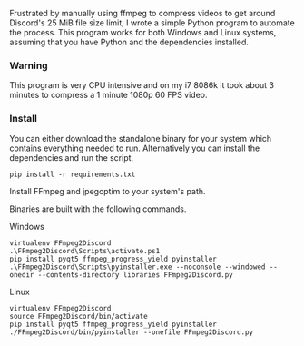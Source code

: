 Frustrated by manually using ffmpeg to compress videos to get around Discord's 25 MiB file size limit, I wrote a simple Python program to automate the process. This program works for both Windows and Linux systems, assuming that you have Python and the dependencies installed.

### Warning
This program is very CPU intensive and on my i7 8086k it took about 3 minutes to compress a 1 minute 1080p 60 FPS video.

### Install

You can either download the standalone binary for your system which contains everything needed to run. Alternatively you can install the dependencies and run the script.

`pip install -r requirements.txt`

Install FFmpeg and jpegoptim to your system's path.

Binaries are built with the following commands.

Windows
```
virtualenv FFmpeg2Discord
.\FFmpeg2Discord\Scripts\activate.ps1
pip install pyqt5 ffmpeg_progress_yield pyinstaller
.\FFmpeg2Discord\Scripts\pyinstaller.exe --noconsole --windowed --onedir --contents-directory libraries FFmpeg2Discord.py
```
Linux
```
virtualenv FFmpeg2Discord
source FFmpeg2Discord/bin/activate
pip install pyqt5 ffmpeg_progress_yield pyinstaller
./FFmpeg2Discord/bin/pyinstaller --onefile FFmpeg2Discord.py
```
